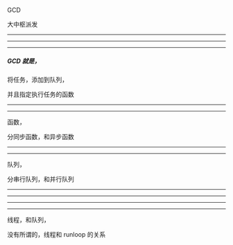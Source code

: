 GCD

大中枢派发


<hr>



<hr>


<hr>


##### GCD 就是，



将任务，添加到队列，



并且指定执行任务的函数



<hr>


<hr>


函数，

分同步函数，和异步函数




<hr>


<hr>


队列，



分串行队列，和并行队列



<hr>


<hr>



<hr>


<hr>





线程，和队列，




没有所谓的，线程和 runloop 的关系





